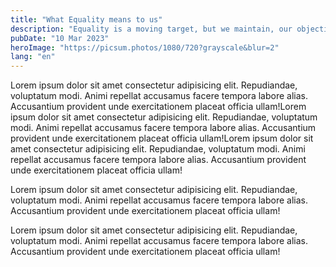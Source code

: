 ```yaml
---
title: "What Equality means to us"
description: "Equality is a moving target, but we maintain, our objective is to not exist one day."
pubDate: "10 Mar 2023"
heroImage: "https://picsum.photos/1080/720?grayscale&blur=2"
lang: "en"
---
```


Lorem ipsum dolor sit amet consectetur adipisicing elit. Repudiandae, voluptatum modi. Animi repellat accusamus facere tempora labore alias. Accusantium provident unde exercitationem placeat officia ullam!Lorem ipsum dolor sit amet consectetur adipisicing elit. Repudiandae, voluptatum modi. Animi repellat accusamus facere tempora labore alias. Accusantium provident unde exercitationem placeat officia ullam!Lorem ipsum dolor sit amet consectetur adipisicing elit. Repudiandae, voluptatum modi. Animi repellat accusamus facere tempora labore alias. Accusantium provident unde exercitationem placeat officia ullam!

Lorem ipsum dolor sit amet consectetur adipisicing elit. Repudiandae, voluptatum modi. Animi repellat accusamus facere tempora labore alias. Accusantium provident unde exercitationem placeat officia ullam!

Lorem ipsum dolor sit amet consectetur adipisicing elit. Repudiandae, voluptatum modi. Animi repellat accusamus facere tempora labore alias. Accusantium provident unde exercitationem placeat officia ullam!